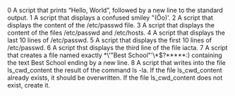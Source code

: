 0  A script that prints “Hello, World”, followed by a new line to the standard output.
1  A script that displays a confused smiley "(Ôo)'.
2  A script that displays the content of the /etc/passwd file.
3  A script that displays the content of the files /etc/passwd and /etc/hosts.
4  A script that displays the last 10 lines of /etc/passwd.
5  A script that displays the first 10 lines of /etc/passwd.
6  A script thst displays the third line of the file iacta.
7  A script that  creates a file named exactly \*\\'"Best School"\'\\*$\?\*\*\*\*\*:) containing the text Best School ending by a new line.
8  A script  that writes into the file ls_cwd_content the result of the command ls -la. If the file ls_cwd_content already exists, it should be overwritten. If the file ls_cwd_content does not exist, create it.
